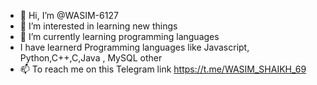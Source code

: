 - 👋 Hi, I’m @WASIM-6127
- 👀 I’m interested in learning new things 
- 🌱 I’m currently learning programming languages
- I have learnerd Programming languages like Javascript, Python,C++,C,Java , MySQL other
- 📫 To reach me on this Telegram link https://t.me/WASIM_SHAIKH_69

<!---
WASIM-6127/WASIM-6127 is a ✨ special ✨ repository because its `README.md` (this file) appears on your GitHub profile.
You can click the Preview link to take a look at your changes.
--->
